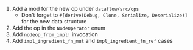 
1. Add a mod for the new op under `dataflow/src/ops`
    - Don't forget to `#[derive(Debug, Clone, Serialize, Deserialize)]` for the
      new data structure
1. Add the op in the `NodeOperator` enum
1. Add `nodeop_from_impl!` invocation
1. Add `impl_ingredient_fn_mut` and `impl_ingredient_fn_ref` cases
